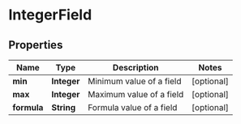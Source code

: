 

# IntegerField

## Properties

Name | Type | Description | Notes
------------ | ------------- | ------------- | -------------
**min** | **Integer** | Minimum value of a field |  [optional]
**max** | **Integer** | Maximum value of a field |  [optional]
**formula** | **String** | Formula value of a field |  [optional]



